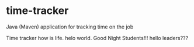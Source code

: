 # time-tracker
Java (Maven) application for tracking time on the job

Time tracker
how is life.
helo world.
Good Night Students!!!
hello leaders???
